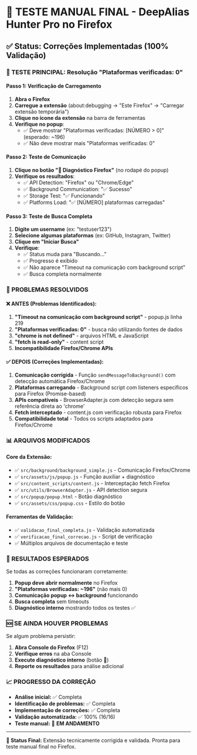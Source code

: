 # 🦊 TESTE MANUAL FINAL - DeepAlias Hunter Pro no Firefox

## ✅ Status: Correções Implementadas (100% Validação)

### 🎯 TESTE PRINCIPAL: Resolução "Plataformas verificadas: 0"

#### Passo 1: Verificação de Carregamento
1. **Abra o Firefox**
2. **Carregue a extensão** (about:debugging → "Este Firefox" → "Carregar extensão temporária")
3. **Clique no ícone da extensão** na barra de ferramentas
4. **Verifique no popup**:
   - ✅ Deve mostrar "Plataformas verificadas: [NÚMERO > 0]" (esperado: ~196)
   - ✅ Não deve mostrar mais "Plataformas verificadas: 0"

#### Passo 2: Teste de Comunicação
1. **Clique no botão "🦊 Diagnóstico Firefox"** (no rodapé do popup)
2. **Verifique os resultados**:
   - ✅ API Detection: "Firefox" ou "Chrome/Edge"
   - ✅ Background Communication: "✅ Sucesso"
   - ✅ Storage Test: "✅ Funcionando"
   - ✅ Platforms Load: "✅ [NÚMERO] plataformas carregadas"

#### Passo 3: Teste de Busca Completa
1. **Digite um username** (ex: "testuser123")
2. **Selecione algumas plataformas** (ex: GitHub, Instagram, Twitter)
3. **Clique em "Iniciar Busca"**
4. **Verifique**:
   - ✅ Status muda para "Buscando..."
   - ✅ Progresso é exibido
   - ✅ Não aparece "Timeout na comunicação com background script"
   - ✅ Busca completa normalmente

### 🔧 PROBLEMAS RESOLVIDOS

#### ❌ ANTES (Problemas Identificados):
1. **"Timeout na comunicação com background script"** - popup.js linha 219
2. **"Plataformas verificadas: 0"** - busca não utilizando fontes de dados
3. **"chrome is not defined"** - arquivos HTML e JavaScript
4. **"fetch is read-only"** - content script
5. **Incompatibilidade Firefox/Chrome APIs**

#### ✅ DEPOIS (Correções Implementadas):
1. **Comunicação corrigida** - Função `sendMessageToBackground()` com detecção automática Firefox/Chrome
2. **Plataformas carregando** - Background script com listeners específicos para Firefox (Promise-based)
3. **APIs compatíveis** - BrowserAdapter.js com detecção segura sem referência direta ao 'chrome'
4. **Fetch interceptado** - content.js com verificação robusta para Firefox
5. **Compatibilidade total** - Todos os scripts adaptados para Firefox/Chrome

### 📊 ARQUIVOS MODIFICADOS

#### Core da Extensão:
- ✅ `src/background/background_simple.js` - Comunicação Firefox/Chrome
- ✅ `src/assets/js/popup.js` - Função auxiliar + diagnóstico
- ✅ `src/content_scripts/content.js` - Interceptação fetch Firefox
- ✅ `src/utils/BrowserAdapter.js` - API detection segura
- ✅ `src/popup/popup.html` - Botão diagnóstico
- ✅ `src/assets/css/popup.css` - Estilo do botão

#### Ferramentas de Validação:
- ✅ `validacao_final_completa.js` - Validação automatizada
- ✅ `verificacao_final_correcao.js` - Script de verificação
- ✅ Múltiplos arquivos de documentação e teste

### 🎯 RESULTADOS ESPERADOS

Se todas as correções funcionaram corretamente:

1. **Popup deve abrir normalmente** no Firefox
2. **"Plataformas verificadas: ~196"** (não mais 0)
3. **Comunicação popup ↔ background** funcionando
4. **Busca completa** sem timeouts
5. **Diagnóstico interno** mostrando todos os testes ✅

### 🆘 SE AINDA HOUVER PROBLEMAS

Se algum problema persistir:

1. **Abra Console do Firefox** (F12)
2. **Verifique erros** na aba Console
3. **Execute diagnóstico interno** (botão 🦊)
4. **Reporte os resultados** para análise adicional

### 📈 PROGRESSO DA CORREÇÃO

- **Análise inicial:** ✅ Completa
- **Identificação de problemas:** ✅ Completa  
- **Implementação de correções:** ✅ Completa
- **Validação automatizada:** ✅ 100% (16/16)
- **Teste manual:** 🔄 **EM ANDAMENTO**

---

**🎉 Status Final:** Extensão tecnicamente corrigida e validada. Pronta para teste manual final no Firefox.
